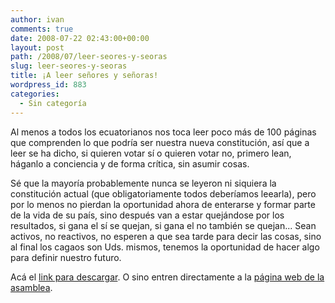 ```yaml
---
author: ivan
comments: true
date: 2008-07-22 02:43:00+00:00
layout: post
path: /2008/07/leer-seores-y-seoras
slug: leer-seores-y-seoras
title: ¡A leer señores y señoras!
wordpress_id: 883
categories:
  - Sin categoría
---
```


Al menos a todos los ecuatorianos nos toca leer poco más de 100 páginas que comprenden lo que podría ser nuestra nueva constitución, así que a leer se ha dicho, si quieren votar sí o quieren votar no, primero lean, háganlo a conciencia y de forma crítica, sin asumir cosas.

Sé que la mayoría probablemente nunca se leyeron ni siquiera la constitución actual (que obligatoriamente todos deberíamos leearla), pero por lo menos no pierdan la oportunidad ahora de enterarse y formar parte de la vida de su país, sino después van a estar quejándose por los resultados, si gana el sí se quejan, si gana el no también se quejan... Sean activos, no reactivos, no esperen a que sea tarde para decir las cosas, sino al final los cagaos son Uds. mismos, tenemos la oportunidad de hacer algo para definir nuestro futuro.

Acá el [link para descargar](https://asamblea.ictindicators.info/documentos/Nueva_Constitucion_del_Ecuador.pdf). O sino entren directamente a la [página web de la asamblea](http://www.asambleaconstituyente.gov.ec/).
